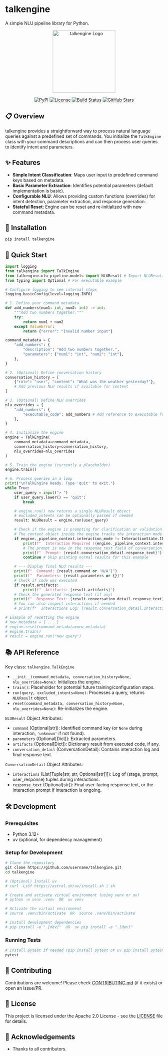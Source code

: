 # talkengine

A simple NLU pipeline library for Python.

<p align="center">
  <img src="assets/logo.png" alt="talkengine Logo" width="200"/>
</p>

<p align="center">
  <a href="https://pypi.org/project/talkengine/"><img alt="PyPI" src="https://img.shields.io/pypi/v/talkengine"></a>
  <a href="https://github.com/username/talkengine/blob/main/LICENSE"><img alt="License" src="https://img.shields.io/github/license/username/talkengine"></a>
  <a href="https://github.com/username/talkengine/actions"><img alt="Build Status" src="https://img.shields.io/github/workflow/status/username/talkengine/tests"></a>
  <a href="https://github.com/username/talkengine/stargazers"><img alt="GitHub Stars" src="https://img.shields.io/github/stars/username/talkengine"></a>
</p>

## 📋 Overview

talkengine provides a straightforward way to process natural language queries against a predefined set of commands. You initialize the `TalkEngine` class with your command descriptions and can then process user queries to identify intent and parameters.

## ✨ Features

- **Simple Intent Classification**: Maps user input to predefined command keys based on metadata.
- **Basic Parameter Extraction**: Identifies potential parameters (default implementation is basic).
- **Configurable NLU**: Allows providing custom functions (overrides) for intent detection, parameter extraction, and response generation.
- **Stateful Reset**: Engine can be reset and re-initialized with new command metadata.

## 🚀 Installation

```bash
pip install talkengine
```

## 🏁 Quick Start

```python
import logging
from talkengine import TalkEngine
from talkengine.nlu_pipeline.models import NLUResult # Import NLUResult
from typing import Optional # For executable example

# Configure logging to see internal steps
logging.basicConfig(level=logging.INFO)

# 1. Define your command metadata
def add_numbers(num1: int, num2: int) -> int:
    """Add two numbers together."""
    try:
        return num1 + num2
    except ValueError:
        return {"error": "Invalid number input"}

command_metadata = {
    "add_numbers": {
        "description": "Add two numbers together.",
        "parameters": {"num1": "int", "num2": "int"},
    },
}

# 2. (Optional) Define conversation history
conversation_history = [
    {"role": "user", "content": "What was the weather yesterday?"},
    # Add previous NLU results if available for context
]

# 3. (Optional) Define NLU overrides
nlu_overrides = {
    "add_numbers": {
        "executable_code": add_numbers # Add reference to executable function
    },
}

# 4. Initialize the engine
engine = TalkEngine(
    command_metadata=command_metadata,
    conversation_history=conversation_history,
    nlu_overrides=nlu_overrides
)

# 5. Train the engine (currently a placeholder)
engine.train()

# 6. Process queries in a loop
print("\nTalkEngine Ready. Type 'quit' to exit.")
while True:
    user_query = input("> ")
    if user_query.lower() == 'quit':
        break

    # engine.run() now returns a single NLUResult object
    # excluded_intents can be optionally passed if needed
    result: NLUResult = engine.run(user_query)

    # Check if the engine is prompting for clarification or validation
    # The context object inside the engine tracks the interaction mode
    if engine._pipeline_context.interaction_mode != InteractionState.IDLE:
        print(f"  Interaction Required ({engine._pipeline_context.interaction_mode.name}):")
        # The prompt is now in the response_text field of conversation_detail
        print(f"  Prompt: {result.conversation_detail.response_text}")
        continue # Skip printing normal results for this example

    # --- Display final NLU results --- 
    print(f"  Command: {result.command or 'N/A'}")
    print(f"  Parameters: {result.parameters or {}}")
    # Check if code was executed
    if result.artifacts:
        print(f"  Artifacts: {result.artifacts}")
    # Check the generated response text (if any)
    print(f"  Response Text: {result.conversation_detail.response_text}")
    # You can also inspect interactions if needed
    # print(f"  Interactions Log: {result.conversation_detail.interactions}")

# Example of resetting the engine
# new_metadata = { ... }
# engine.reset(command_metadata=new_metadata)
# engine.train()
# result = engine.run("new query")

```

## 📚 API Reference

Key class: `talkengine.TalkEngine`

- `__init__(command_metadata, conversation_history=None, nlu_overrides=None)`: Initializes the engine.
- `train()`: Placeholder for potential future training/configuration steps.
- `run(query, excluded_intents=None)`: Processes a query, returns `NLUResult` object.
- `reset(command_metadata, conversation_history=None, nlu_overrides=None)`: Re-initializes the engine.

`NLUResult` Object Attributes:
- `command` (Optional[str]): Identified command key (or `None` during interaction, `'unknown'` if not found).
- `parameters` (Optional[Dict]): Extracted parameters.
- `artifacts` (Optional[Dict]): Dictionary result from executed code, if any.
- `conversation_detail` (ConversationDetail): Contains interaction log and final response text.

`ConversationDetail` Object Attributes:
- `interactions` (List[Tuple[str, str, Optional[str]]]): Log of (stage, prompt, user_response) tuples during interactions.
- `response_text` (Optional[str]): Final user-facing response text, or the interaction prompt if interaction is ongoing.

## 🛠️ Development

### Prerequisites

- Python 3.12+
- uv (optional, for dependency management)

### Setup for Development

```bash
# Clone the repository
git clone https://github.com/username/talkengine.git
cd talkengine

# (Optional) Install uv
# curl -LsSf https://astral.sh/uv/install.sh | sh

# Create and activate virtual environment (using venv or uv)
# python -m venv .venv  OR  uv venv

# Activate the virtual environment
# source .venv/bin/activate  OR  source .venv/bin/activate

# Install development dependencies
# pip install -e ".[dev]"  OR  uv pip install -e ".[dev]"
```

### Running Tests
```bash
# Install pytest if needed (pip install pytest or uv pip install pytest)
pytest
```

## 🤝 Contributing

Contributions are welcome! Please check [CONTRIBUTING.md](CONTRIBUTING.md) (if it exists) or open an issue/PR.

## 📄 License

This project is licensed under the Apache 2.0 License - see the [LICENSE](LICENSE) file for details.

## 🙏 Acknowledgements

- Thanks to all contributors.
